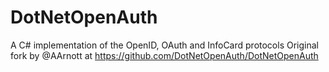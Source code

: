 DotNetOpenAuth
==============

A C# implementation of the OpenID, OAuth and InfoCard protocols 
Original fork by @AArnott at https://github.com/DotNetOpenAuth/DotNetOpenAuth
